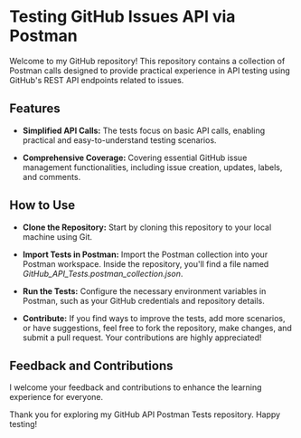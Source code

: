 # Testing GitHub Issues API via Postman

Welcome to my GitHub repository! This repository contains a collection of Postman calls designed to provide practical experience in API testing using GitHub's REST API endpoints related to issues.

## Features

- **Simplified API Calls:** The tests focus on basic API calls, enabling practical and easy-to-understand testing scenarios.

- **Comprehensive Coverage:** Covering essential GitHub issue management functionalities, including issue creation, updates, labels, and comments.

## How to Use

- **Clone the Repository:** Start by cloning this repository to your local machine using Git.

- **Import Tests in Postman:** Import the Postman collection into your Postman workspace. Inside the repository, you'll find a file named *GitHub_API_Tests.postman_collection.json*.

- **Run the Tests:** Configure the necessary environment variables in Postman, such as your GitHub credentials and repository details.

- **Contribute:** If you find ways to improve the tests, add more scenarios, or have suggestions, feel free to fork the repository, make changes, and submit a pull request. Your contributions are highly appreciated!

## Feedback and Contributions

I welcome your feedback and contributions to enhance the learning experience for everyone.

Thank you for exploring my GitHub API Postman Tests repository. Happy testing!
